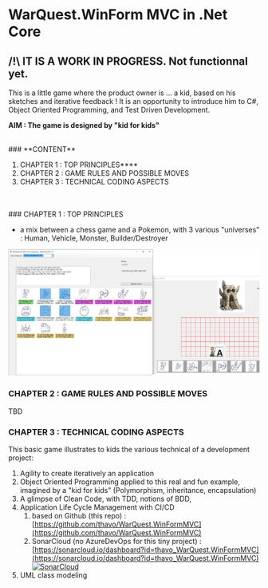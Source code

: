 # WarQuest.WinForm MVC in .Net Core

## /!\ IT IS A WORK IN PROGRESS. Not functionnal yet.

This is a little game where the product owner is ... a kid, based on his sketches and iterative feedback !
It is an opportunity to introduce him to C#, Object Oriented Programming, and Test Driven Development.

**AIM : The game is designed by "kid for kids"**

<br>
### **CONTENT**

1. CHAPTER 1 : TOP PRINCIPLES\*\*\*\*
2. CHAPTER 2 : GAME RULES AND POSSIBLE MOVES
3. CHAPTER 3 : TECHNICAL CODING ASPECTS

<br>
<br>
### CHAPTER 1 : TOP PRINCIPLES

* a mix between a chess game and a Pokemon, with 3 various "universes" : Human, Vehicle, Monster, Builder/Destroyer

![Splash-Screen.png](https://raw.githubusercontent.com/thavo/WarQuest.WinFormMVC/master/Resources/Splash-Screen.png)

### CHAPTER 2 : GAME RULES AND POSSIBLE MOVES

TBD

### CHAPTER 3 : TECHNICAL CODING ASPECTS

This basic game illustrates to kids the various technical of a development project:

1. Agility to create iteratively an application
2. Object Oriented Programming applied to this real and fun example, imagined by a "kid for kids" (Polymorphism, inheritance, encapsulation)
3. A glimpse of Clean Code, with TDD, notions of BDD,
4. Application Life Cycle Management with CI/CD 
    1. based on Github (this repo) :[https://github.com/thavo/WarQuest.WinFormMVC](https://github.com/thavo/WarQuest.WinFormMVC)
    2. SonarCloud (no AzureDevOps for this tiny project) :  [https://sonarcloud.io/dashboard?id=thavo_WarQuest.WinFormMVC](https://sonarcloud.io/dashboard?id=thavo_WarQuest.WinFormMVC)
     [![SonarCloud](https://sonarcloud.io/images/project_badges/sonarcloud-white.svg)](https://sonarcloud.io/dashboard?id=thavo_WarQuest.WinFormMVC)
5. UML class modeling